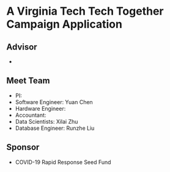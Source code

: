 # A Virginia Tech Tech Together Campaign Application

## Advisor
- 

## Meet Team

- PI: 
- Software Engineer: Yuan Chen
- Hardware Engineer:
- Accountant: 
- Data Scientists: Xilai Zhu
- Database Engineer: Runzhe Liu

## Sponsor
- COVID-19 Rapid Response Seed Fund

